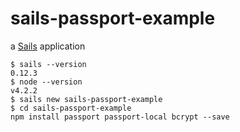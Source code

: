 # sails-passport-example

a [Sails](http://sailsjs.org) application

```
$ sails --version
0.12.3
$ node --version
v4.2.2
$ sails new sails-passport-example
$ cd sails-passport-example
npm install passport passport-local bcrypt --save
```


